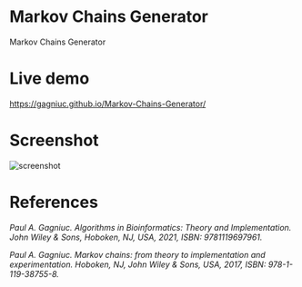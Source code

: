 # Markov Chains Generator
Markov Chains Generator

# Live demo
https://gagniuc.github.io/Markov-Chains-Generator/

# Screenshot
![screenshot](https://github.com/Gagniuc/Markov-Chains-Generator/blob/main/Markov%20Chains%20Generator.png)

# References

<i>Paul A. Gagniuc. Algorithms in Bioinformatics: Theory and Implementation. John Wiley & Sons, Hoboken, NJ, USA, 2021, ISBN: 9781119697961.</i>

<i>Paul A. Gagniuc. Markov chains: from theory to implementation and experimentation. Hoboken, NJ,  John Wiley & Sons, USA, 2017, ISBN: 978-1-119-38755-8.</i>
